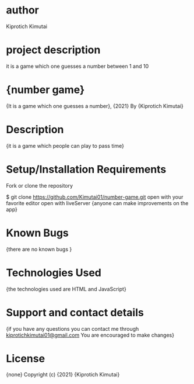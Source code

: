 # author
Kiprotich Kimutai

# project description
it is a game which one guesses a number between 1 and 10

# {number game}
{It is a game which one guesses a number}, {2021}
By {Kiprotich Kimutai}
# Description
{it is a game which people can play to pass time}

# Setup/Installation Requirements
Fork or clone the repository

$ git clone https://github.com/Kimutai01/number-game.git
open with your favorite editor
open with liveServer {anyone can make improvements on the app}
# Known Bugs
{there are no known bugs }

# Technologies Used
{the technologies used are HTML and JavaScript}

# Support and contact details
{if you have any questions you can contact me through kiprotichkimutai01@gmail.com You are encouraged to make changes}

# License
{none} Copyright (c) {2021} {Kiprotich Kimutai}

